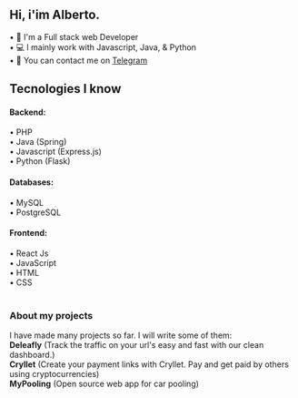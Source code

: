 ## Hi, i'im Alberto.</h1>

• 📑 I'm a Full stack web Developer<br>
• 💻 I mainly work with Javascript, Java, & Python<br>
• 💭 You can contact me on [Telegram](https://t.me/albedim)<br>

### <h2>Tecnologies I know</h2>

  #### Backend:<br>
  • PHP<br>
  • Java (Spring)<br>
  • Javascript (Express.js)<br>
  • Python (Flask)<br>
  
  #### Databases:<br>
  • MySQL<br>
  • PostgreSQL<br>
  
  #### Frontend:<br>
  • React Js<br>
  • JavaScript<br>
  • HTML<br>
  • CSS<br><br>
  
 ### About my projects
 I have made many projects so far. I will write some of them: <br>
 **Deleafly** (Track the traffic on your url's easy and fast with our clean dashboard.)<br>
 **Cryllet** (Create your payment links with Cryllet. Pay and get paid by others using cryptocurrencies)<br>
 **MyPooling** (Open source web app for car pooling)
 
 
